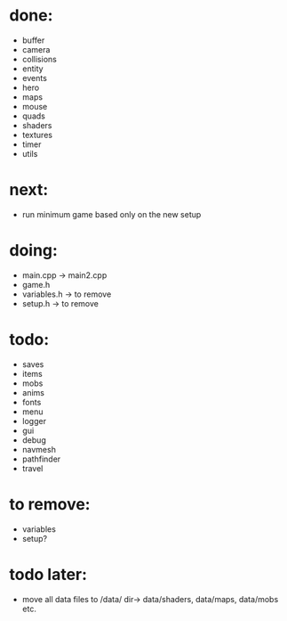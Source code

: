 
# done:
- buffer
- camera
- collisions
- entity
- events
- hero
- maps
- mouse
- quads
- shaders
- textures
- timer
- utils

# next:
- run minimum game based only on the new setup

# doing:
- main.cpp -> main2.cpp
- game.h
- variables.h -> to remove
- setup.h -> to remove

# todo:
- saves
- items
- mobs
- anims
- fonts
- menu
- logger
- gui
- debug
- navmesh
- pathfinder
- travel

# to remove:
- variables
- setup?

# todo later:
- move all data files to /data/ dir-> data/shaders, data/maps, data/mobs etc.
